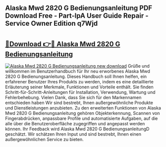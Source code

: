 ## Alaska Mwd 2820 G Bedienungsanleitung PDF Download Free - Part-lpA User Guide Repair - Service Owner Edition q7Wjd

# <h2><a href="http://df4s8pj.blite.top/?on=Alaska+Mwd+2820+G+Bedienungsanleitung">🔗Download 👉🔴 Alaska Mwd 2820 G Bedienungsanleitung</a></h2>

[![Alaska Mwd 2820 G Bedienungsanleitung new download](https://i.imgur.com/lujVjoI.png)](http://df4s8pj.blite.top/?on=Alaska+Mwd+2820+G+Bedienungsanleitung)
Grüße und willkommen im Benutzerhandbuch für Ihr neu erworbenes Alaska Mwd 2820 G Bedienungsanleitung. Dieses Handbuch soll Ihnen helfen, ein erfahrener Benutzer Ihres Produkts zu werden, indem es eine detaillierte Erläuterung seiner Merkmale, Funktionen und Vorteile enthält. Sie finden Schritt-für-Schritt-Anleitungen für Installation, Verwendung, Wartung und Fehlerbehebung. Vielen Dank, dass Sie sich für den Markennamen entschieden haben Wir sind bestrebt, Ihnen außergewöhnliche Produkte und Dienstleistungen anzubieten. Zu den erweiterten Funktionen von Alaska Mwd 2820 G Bedienungsanleitung gehören Objekterkennung, Scannen von Fingerabdrücken, anpassbare Profile und automatisierte Aufgaben, auf die alle über die Benutzeroberfläche zugegriffen und angepasst werden können. Ihr Feedback wird Alaska Mwd 2820 G BedienungsanleitungD geschätzt. Wir schätzen Ihren Input und sind bestrebt, Ihnen einen außergewöhnlichen Service zu bieten.
